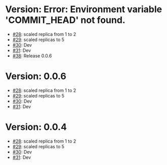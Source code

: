 # Version: Error: Environment variable 'COMMIT_HEAD' not found.

* [#28](https://github.com/Kavan-Dalwadi/canary-deployment/pull/28): scaled replica from 1 to 2
* [#29](https://github.com/Kavan-Dalwadi/canary-deployment/pull/29): scaled replicas to 5
* [#30](https://github.com/Kavan-Dalwadi/canary-deployment/pull/30): Dev
* [#31](https://github.com/Kavan-Dalwadi/canary-deployment/pull/31): Dev
* [#38](https://github.com/Kavan-Dalwadi/canary-deployment/pull/38): Release 0.0.6


# Version: 0.0.6

* [#28](https://github.com/Kavan-Dalwadi/canary-deployment/pull/28): scaled replica from 1 to 2
* [#29](https://github.com/Kavan-Dalwadi/canary-deployment/pull/29): scaled replicas to 5
* [#30](https://github.com/Kavan-Dalwadi/canary-deployment/pull/30): Dev
* [#31](https://github.com/Kavan-Dalwadi/canary-deployment/pull/31): Dev


# Version: 0.0.4

* [#28](https://github.com/Kavan-Dalwadi/canary-deployment/pull/28): scaled replica from 1 to 2
* [#29](https://github.com/Kavan-Dalwadi/canary-deployment/pull/29): scaled replicas to 5
* [#30](https://github.com/Kavan-Dalwadi/canary-deployment/pull/30): Dev
* [#31](https://github.com/Kavan-Dalwadi/canary-deployment/pull/31): Dev
